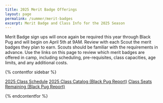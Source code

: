 ```yaml
---
title: 2025 Merit Badge Offerings
layout: page
permalink: /summer/merit-badges
excerpt: Merit Badge and Class Info for the 2025 Season
---
```


Merit Badge sign ups will once again be required this year through Black Pug and will begin on April 5th at 9AM. Review with each Scout the merit badges they plan to earn. Scouts should be familiar with the requirements in advance. Use the links on this page to review which merit badges are offered in camp, including scheduling, pre-requisites, class capacities, age limits, and any additional costs.

<!-- Information on Merit Badge offerings for the 2025 season will be available at a later date. -->

{% contentfor sidebar %}

<a class="btn btn-primary btn-block mb-2" href="/files/summer/2025_Merit_Badge_Schedule.pdf">2025 Class Schedule</a>
<a class="btn btn-primary btn-block mb-2" href="https://scoutingevent.com/executeReport.php?PARAM_ReportSubTitle=&PARAM_OrgName=CRADLE+OF+LIBERTY+COUNCIL&ok=BSA525&uid=1&PARAM_uid=1&rip=418&PARAM_REPORT_ID=418&regID=0&PARAM_reportLevel=0&PARAM_reportBySession=0&PARAM_URLBASE=&PARAM_SUPPRESS_TOTALS_FLAG=1&PARAM_CLASS_CATALOG=0&PARAM_CLASS_CATALOG_ALL=1&PARAM_ORGKEY=BSA525&PARAM_LOCATION_ID=0&PARAM_LOCATION_ID_ALL=1&PARAM_INSTANCE_ID=86539&PARAM_ReportTitle=Class+Catalog&PARA  M_ReportCampName=2024+Resica+Falls+Scouts+BSA+Resident+Camp&PARAM_ReportSDate=&PARAM_ReportEDate=&uri=%2Freports%2FJasper4_5_0%2FSESClassCatalogInst2Loc1&PARAM_IS_IGNORE_PAGINATION=false&format=PDF&PARAM_REPORT_TYPE=P">2025 Class Catalog (Black Pug Report)</a>
<a class="btn btn-primary btn-block mb-2" href="https://scoutingevent.com/executeReport.php?PARAM_ReportSubTitle=+&PARAM_OrgName=CRADLE+OF+LIBERTY+COUNCIL&ok=BSA525&uid=1&PARAM_uid=1&rip=85&PARAM_REPORT_ID=85&regID=0&PARAM_reportLevel=0&PARAM_reportBySession=0&PARAM_URLBASE=&PARAM_SUPPRESS_TOTALS_FLAG=1&PARAM_INSTANCE_ID=86539&PARAM_ORGKEY=BSA525&PARAM_LOCATION_ID=0&PARAM_LOCATION_ID_ALL=1&PARAM_CLASS_CATALOG=0&PARAM_CLASS_CATALOG_ALL=1&PARAM_DAY_FLAG=0&PARAM_DAY_FLAG_ALL=1&PARAM_ReportTitle=Class+Attendee+Counts&PARAM_ReportCampName=2024+Resica+Falls+Scouts+BSA+Resident+Camp&PARAM_ReportSDate=&PARAM_ReportEDate=&uri=%2Freports%2FJasper4_5_0%2FSESClassAttendeeCounts&PARAM_IS_IGNORE_PAGINATION=false&format=PDF&PARAM_REPORT_TYPE=P">Class Seats Remaining (Black Pug Report)</a>

{% endcontentfor %}
